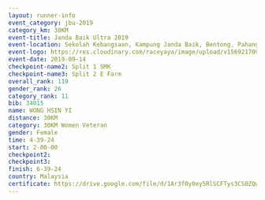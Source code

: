 ```yaml
---
layout: runner-info 
event_category: jbu-2019 
category_km: 30KM 
event-title: Janda Baik Ultra 2019  
event-location: Sekolah Kebangsaan, Kampung Janda Baik, Bentong, Pahang, Malaysia 
event-logo: https://res.cloudinary.com/raceyaya/image/upload/v1569217009/logo/janda-baik_vch1pc.jpg 
event-date: 2019-09-14 
checkpoint-name2: Split 1 SMK 
checkpoint-name3: Split 2 E Farm 
overall_rank: 119
gender_rank: 26
category_rank: 11
bib: 34015
name: WONG HSIN YI
distance: 30KM
category: 30KM Women Veteran
gender: Female
time: 4-39-24
start: 2-00-00
checkpoint2: 
checkpoint3: 
finish: 6-39-24
country: Malaysia
certificate: https://drive.google.com/file/d/1Ar3fOy0ey5RlSCFTys3CS0ZQwI8theps/view?usp=sharing
---
```

